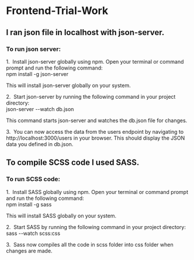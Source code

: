 # Frontend-Trial-Work

## I ran json file in localhost with json-server.
### To run json server:

1.&nbsp; Install json-server globally using npm. Open your terminal or command prompt and run the following command:<br />
npm install -g json-server

This will install json-server globally on your system.

2.&nbsp; Start json-server by running the following command in your project directory:<br />
json-server --watch db.json

This command starts json-server and watches the db.json file for changes.

3.&nbsp; You can now access the data from the users endpoint by navigating to http://localhost:3000/users in your browser. This should display the JSON data you defined in db.json.

## To compile SCSS code I used SASS.
### To run SCSS code:
1.&nbsp; Install SASS globally using npm. Open your terminal or command prompt and run the following command:<br />
npm install -g sass

This will install SASS globally on your system.

2.&nbsp; Start SASS by running the following command in your project directory:<br />
sass --watch scss:css

3.&nbsp; Sass now compiles all the code in scss folder into css folder when changes are made.
